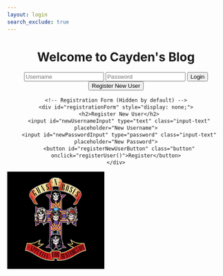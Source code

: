 ```yaml
---
layout: login
search_exclude: true
---
```



<html lang="en">
<head>
  <meta charset="UTF-8">
  <meta name="viewport" content="width=device-width, initial-scale=1.0">
  <link rel="stylesheet" type="text/css" href="your_stylesheet.css">
  <title>Login Page</title>
</head>
<body>
  <div class="container" style="text-align: center;">
    <h1>Welcome to Cayden's Blog</h1>
    <input id="usernameInput" type="text" class="input-text" placeholder="Username">
    <input id="passwordInput" type="password" class="input-text" placeholder="Password">
    <button id="loginButton" class="button" onclick="loginUser()">Login</button>
    <button id="registerButton" class="button register-button" onclick="showRegistrationForm()">Register New User</button>

    <!-- Registration Form (Hidden by default) -->
    <div id="registrationForm" style="display: none;">
      <h2>Register New User</h2>
      <input id="newUsernameInput" type="text" class="input-text" placeholder="New Username">
      <input id="newPasswordInput" type="password" class="input-text" placeholder="New Password">
      <button id="registerNewUserButton" class="button" onclick="registerUser()">Register</button>
    </div>
  </div>

  <script>
    function showRegistrationForm() {
      document.getElementById("registrationForm").style.display = "block";
    }

    function registerUser() {
      const newUsername = document.getElementById("newUsernameInput").value;
      const newPassword = document.getElementById("newPasswordInput").value;

      // Make a POST request to register a new user
      fetch('http://127.0.0.1:5000/users', {
        method: 'POST',
        headers: {
          'Content-Type': 'application/json',
        },
        body: JSON.stringify({
          username: newUsername,
          password: newPassword,
        }),
      })
      .then(response => response.json())
      .then(data => {
        console.log('User registration successful:', data);
        alert('Registration successful!');
        // Optionally, you can show a success message or redirect the user
      })
      .catch(error => {
        console.error('Error registering user:', error);
        alert('Registration failed. Please try again.');
        // Handle error, show error message, etc.
      });
    }

    function loginUser() {
      const username = document.getElementById("usernameInput").value;
      const password = document.getElementById("passwordInput").value;

      // Make a POST request to check login credentials
      fetch('http://127.0.0.1:5000/login', {
        method: 'POST',
        headers: {
          'Content-Type': 'application/json',
        },
        body: JSON.stringify({
          username: username,
          password: password,
        }),
      })
      .then(response => {
        if (response.ok) {
          console.log('Login successful');
          alert('Login succesful, redirecting you to the main page');
          // Optionally, you can redirect the user to another link
          window.location.href = 'https://deeskili.github.io/mainpage/AD_compsci.html';
        } else {
          console.log('Login failed');
          alert('Login failed, please check you credentials');
          // Optionally, you can show an error message
        }
      })
      .catch(error => {
        console.error('Error:', error);
        // Handle error, show error message, etc.
      });
    }
  </script>
</body>
</html>


![roses](/images/gunsnrose.png)